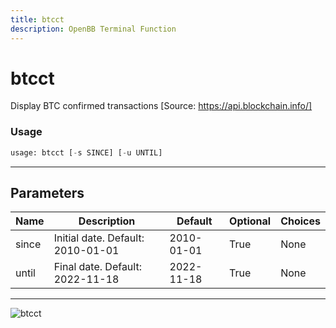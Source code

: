 ```yaml
---
title: btcct
description: OpenBB Terminal Function
---
```


# btcct

Display BTC confirmed transactions [Source: https://api.blockchain.info/]

### Usage 
```python
usage: btcct [-s SINCE] [-u UNTIL]
```
---
## Parameters

| Name | Description | Default | Optional | Choices |
| ---- | ----------- | ------- | -------- | ------- |
| since | Initial date. Default: 2010-01-01 | 2010-01-01 | True | None |
| until | Final date. Default: 2022-11-18 | 2022-11-18 | True | None |
---
![btcct](https://user-images.githubusercontent.com/46355364/154067586-d80059e8-cf7b-475a-990b-cf2aec7bc646.png)

